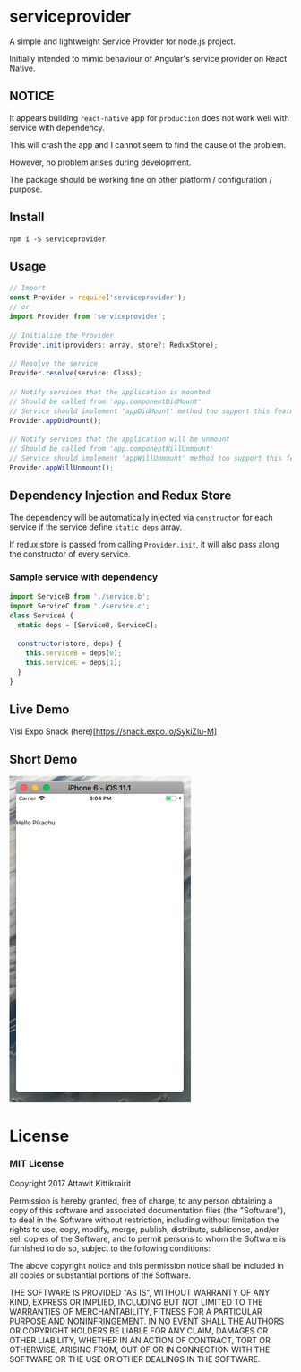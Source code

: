 # serviceprovider

A simple and lightweight Service Provider for node.js project.

Initially intended to mimic behaviour of Angular's service provider on React Native.

## NOTICE

It appears building `react-native` app for `production` does not work well with service with dependency.

This will crash the app and I cannot seem to find the cause of the problem.

However, no problem arises during development.

The package should be working fine on other platform / configuration / purpose.

## Install

```
npm i -S serviceprovider
```

## Usage
```jsx
// Import
const Provider = require('serviceprovider');
// or
import Provider from 'serviceprovider';

// Initialize the Provider
Provider.init(providers: array, store?: ReduxStore);

// Resolve the service
Provider.resolve(service: Class);

// Notify services that the application is mounted
// Should be called from 'app.componentDidMount'
// Service should implement 'appDidMount' method too support this feature.
Provider.appDidMount();

// Notify services that the application will be unmount
// Should be called from 'app.componentWillUnmount'
// Service should implement 'appWillUnmount' method too support this feature.
Provider.appWillUnmount();
```

## Dependency Injection and Redux Store
The dependency will be automatically injected via `constructor` for each service if the service define `static deps` array.

If redux store is passed from calling `Provider.init`, it will also pass along the constructor of every service.

### Sample service with dependency
```jsx
import ServiceB from './service.b';
import ServiceC from './service.c';
class ServiceA {
  static deps = [ServiceB, ServiceC];

  constructor(store, deps) {
    this.serviceB = deps[0];
    this.serviceC = deps[1];
  }
}
```

## Live Demo

Visi Expo Snack (here)[https://snack.expo.io/SykiZlu-M]

## Short Demo
![Example Result](https://github.com/atton16/serviceprovider/raw/master/doc/example-react-native-result.gif)

# License
### MIT License
Copyright 2017 Attawit Kittikrairit

Permission is hereby granted, free of charge, to any person obtaining a copy of this software and associated documentation files (the "Software"), to deal in the Software without restriction, including without limitation the rights to use, copy, modify, merge, publish, distribute, sublicense, and/or sell copies of the Software, and to permit persons to whom the Software is furnished to do so, subject to the following conditions:

The above copyright notice and this permission notice shall be included in all copies or substantial portions of the Software.

THE SOFTWARE IS PROVIDED "AS IS", WITHOUT WARRANTY OF ANY KIND, EXPRESS OR IMPLIED, INCLUDING BUT NOT LIMITED TO THE WARRANTIES OF MERCHANTABILITY, FITNESS FOR A PARTICULAR PURPOSE AND NONINFRINGEMENT. IN NO EVENT SHALL THE AUTHORS OR COPYRIGHT HOLDERS BE LIABLE FOR ANY CLAIM, DAMAGES OR OTHER LIABILITY, WHETHER IN AN ACTION OF CONTRACT, TORT OR OTHERWISE, ARISING FROM, OUT OF OR IN CONNECTION WITH THE SOFTWARE OR THE USE OR OTHER DEALINGS IN THE SOFTWARE.
